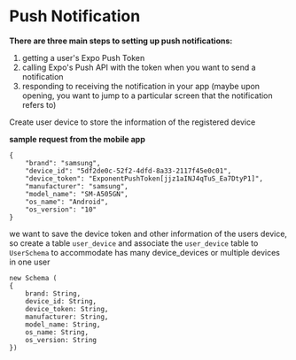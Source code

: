 
# Push Notification

**There are three main steps to setting up push notifications:**
1. getting a user's Expo Push Token
2. calling Expo's Push API with the token when you want to send a notification
3. responding to receiving the notification in your app (maybe upon opening, you want to jump to a particular screen that the notification refers to)

Create user device to store the information of the registered device

**sample request from the mobile app**

```
{
    "brand": "samsung",
    "device_id": "5df2de0c-52f2-4dfd-8a33-2117f45e0c01",
    "device_token": "ExponentPushToken[jjz1aINJ4qTuS_Ea7DtyP1]",
    "manufacturer": "samsung",
    "model_name": "SM-A505GN",
    "os_name": "Android",
    "os_version": "10"
}
```

we want to save the device token and other information of the users device, so create a table `user_device`
and associate the `user_device` table to `UserSchema` to accommodate has many device_devices or multiple devices in one user
```
new Schema (
{
	brand: String,
	device_id: String,
	device_token: String,
	manufacturer: String,
	model_name: String,
	os_name: String,
	os_version: String
})
```

